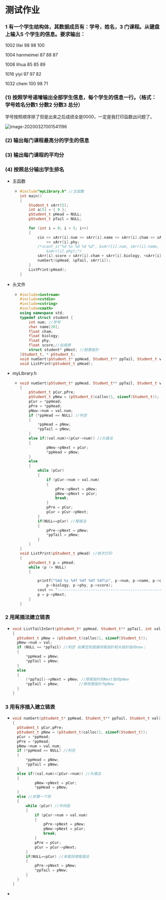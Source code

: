 # 测试作业

### 1 有一个学生结构体，其数据成员有：学号，姓名，3 门课程。从键盘上输入5 个学生的信息。要求输出：

1002 lilei 98 98 100 

1004 hanmeimei 87 88 87

1008 lihua 85 85 89

1016 yiyi 97 97 82

1032 chem 100 98 71

### (1) 按照学号递增输出全部学生信息，每个学生的信息一行。（格式：学号姓名分数1 分数2 分数3 总分）

学号按照顺序排了但是出来之后成绩全是0000，一定是我打印函数出问题了。

![image-20200327001541196](C:\Users\GK\AppData\Roaming\Typora\typora-user-images\image-20200327001541196.png)

### (2) 输出每门课程最高分的学生的信息

### (3) 输出每门课程的平均分

### (4) 按照总分输出学生排名

- 主函数

  - ```c++
    #include"myLibrary.h" //主函数
    int main() 
    {
    	Student_t sArr[5];
    	int a[5] = { 0 };
    	pStudent_t pHead = NULL;
    	pStudent_t pTail = NULL;
    	
    	for (int i = 0; i < 5; i++)
    	{
    		cin >> sArr[i].num >> sArr[i].name >> sArr[i].cham >> sArr[i].biology
    			>> sArr[i].phy;
    		/*scanf_s("%d %s %d %d %d", &sArr[i].num, sArr[i].name, &sArr[i].cham, &sArr[i].biology,
    			&sArr[i].phy);*/
    		sArr[i].score = sArr[i].cham + sArr[i].biology, +sArr[i].phy;
    		numSert(&pHead, &pTail, sArr[i]);
    	}
    	ListPrint(pHead);
    }
    ```

- 头文件

  - ```c++
    #include<iostream>
    #include<cstdio>
    #include<cstring>
    #include<cmath>
    using namespace std;
    typedef struct student {
    	int num; //学号
    	char name[20]; 
    	float cham;
    	float biology;
    	float phy;
    	float score;//总成绩
    	struct student* pNext; //链表指针
    }Student_t, * pStudent_t;
    void numSert(pStudent_t* ppHead, Student_t** ppTail, Student_t val);//
    void ListPrint(pStudent_t pHead);
    ```

- myLibrary.h

  - ```c++
    void numSert(pStudent_t* ppHead, Student_t** ppTail, Student_t val) //头插法实现按照学号建立链表
    {
    	pStudent_t pCur,pPre;
    	pStudent_t pNew = (pStudent_t)calloc(1, sizeof(Student_t));
    	pCur = *ppHead;
    	pPre = *ppHead;
    	pNew->num = val.num;
    	if (*ppHead == NULL) //判空
    	{
    		*ppHead = pNew;
    		*ppTail = pNew;
    	}
    	else if((val.num)<(pCur->num)) //头插法
    	{
    			pNew->pNext = pCur;
    			*ppHead = pNew;
    	}
    	else
    	{
    		while (pCur)
    		{
    			if (pCur->num > val.num)
    			{
    				pPre->pNext = pNew;
    				pNew->pNext = pCur;
    				break;
    			}
    			pPre = pCur;
    			pCur = pCur->pNext;
    		}
    		if(NULL==pCur) //尾插法
    		{
    			pPre->pNext = pNew;
    			*ppTail = pNew;
    		}
    	}
    }
    void ListPrint(pStudent_t pHead) //依次打印
    {
    	pStudent_t p = pHead;
    	while (p != NULL)
    	{
    
    		printf("%4d %s %4f %4f %4f %4f\n", p->num, p->name, p->cham,
    			p->biology, p->phy, p->score);
    		cout << "-------------------------------------------------------------------" << endl;
    		p = p->pNext;
    	}
    }
    ```

### 2 用尾插法建立链表

- ```c++
  void ListTailInSert(pStudent_t* ppHead, Student_t** ppTail, int val) //尾插法
  {
  	pStudent_t pNew = (pStudent_t)calloc(1, sizeof(Student_t));
  	pNew->num = val;
  	if (NULL == *ppTail) //判空 如果空则直接将尾指针和头指针指向new；
  	{
  		*ppHead = pNew;
  		*ppTail = pNew;
  	}
  	else
  	{
  		(*ppTail)->pNext = pNew; //原尾指针的Next指向pNew
  		*ppTail = pNew;			//修改尾指针为pNew
  	}
  }
  ```

### 3 用有序插入建立链表

- ```c++
  void numSert(pStudent_t* ppHead, Student_t** ppTail, Student_t val) 
  {
  	pStudent_t pCur,pPre;
  	pStudent_t pNew = (pStudent_t)calloc(1, sizeof(Student_t));
  	pCur = *ppHead;
  	pPre = *ppHead;
  	pNew->num = val.num;
  	if (*ppHead == NULL) //判空
  	{
  		*ppHead = pNew;
  		*ppTail = pNew;
  	}
  	else if((val.num)<(pCur->num)) //头插法
  	{
  			pNew->pNext = pCur;
  			*ppHead = pNew;
  	}
  	else //非第一个则
  	{
  		while (pCur) //中间段
  		{
  			if (pCur->num > val.num)
  			{
  				pPre->pNext = pNew;
  				pNew->pNext = pCur;
  				break;
  			}
  			pPre = pCur;
  			pCur = pCur->pNext;
  		}
  		if(NULL==pCur) //末尾则用尾插法
  		{
  			pPre->pNext = pNew;
  			*ppTail = pNew;
  		}
  	}
  }
  ```

- 